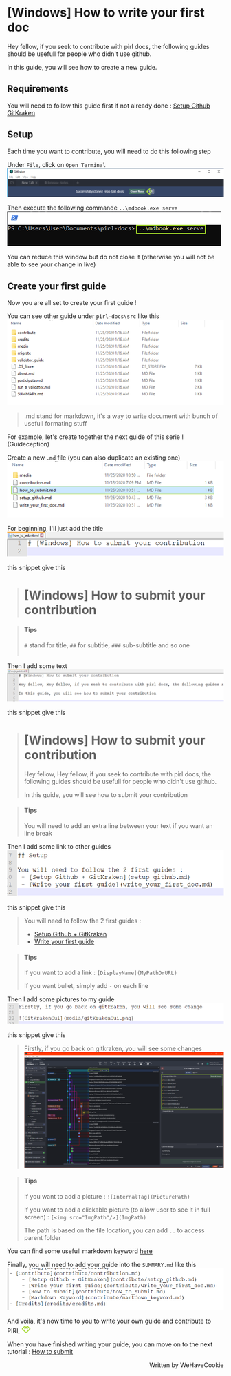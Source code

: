 # [Windows] How to write your first doc

Hey fellow, if you seek to contribute with pirl docs, the following guides should be usefull for people who didn't use github.

In this guide, you will see how to create a new guide.


## Requirements

You will need to follow this guide first if not already done : [Setup Github  GitKraken](setup_github.md)


## Setup

Each time you want to contribute, you will need to do this following step

Under `File`, click on `Open Terminal`
![OpenTerminal](media/openRepo.png)

Then execute the following commande `..\mdbook.exe serve`
![CommandLine](media/commandLine.png)

You can reduce this window but do not close it (otherwise you will not be able to see your change in live)

## Create your first guide

Now you are all set to create your first guide ! 

You can see other guide under `pirl-docs\src` like this
![Folder](media/folder.png)

> .md stand for markdown, it's a way to write document with bunch of usefull formating stuff

For example, let's create together the next guide of this serie ! (Guideception)

Create a new `.md` file (you can also duplicate an existing one)
![NewDoc](media/newDoc.png)

For beginning, I'll just add the title
![NewDoc1](media/newDoc2.PNG)

this snippet give this 
> # [Windows] How to submit your contribution

> #### Tips
> `#` stand for title, `##` for subtitle, `###` sub-subtitle and so one
><br></br>

Then I add some text
![NewDoc1](media/newDoc3.PNG)

this snippet give this 
> # [Windows] How to submit your contribution
>
> Hey fellow, Hey fellow, if you seek to contribute with pirl docs, the following guides should be usefull for people who didn't use github.
>
> In this guide, you will see how to submit your contribution

> #### Tips
> You will need to add an extra line between your text if you want an line break

Then I add some link to other guides
![NewDoc1](media/newDoc4.PNG)

this snippet give this 
> You will need to follow the 2 first guides : 
> - [Setup Github + GitKraken](setup_github.md)
> - [Write your first guide](write_your_first_doc.md)

> #### Tips
> If you want to add a link : `[DisplayName](MyPathOrURL)`
> 
> If you want bullet, simply add ` - ` on each line 

Then I add some pictures to my guide
![NewDoc1](media/newDoc5.PNG)

this snippet give this 
> Firstly, if you go back on gitkraken, you will see some changes
> ![GitKrakenGui](media/gitKrakenGui.png)

> #### Tips
> If you want to add a picture : `![InternalTag](PicturePath)`
>
> If you want to add a clickable picture (to allow user to see it in full screen) : `[<img src="ImgPath"/>](ImgPath)`
>
> The path is based on the file location, you can add `..` to access parent folder

You can find some usefull markdown keyword [here](markdown_keyword.md)

Finally, you will need to add your guide into the `SUMMARY.md` like this
![AddToSummary](media/addToSummary.png)

And voila, it's now time to you to write your own guide and contribute to PIRL <img src="../media/PirlHeart.png" width="20"/>

When you have finished writing your guide, you can move on to the next tutorial : [How to submit](how_to_submit.md)

<p align=right> Written by WeHaveCookie </p>